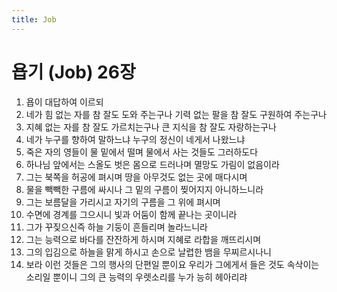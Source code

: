 ```yaml
---
title: Job
---
```


# 욥기 (Job) 26장
1. 욥이 대답하여 이르되
1. 네가 힘 없는 자를 참 잘도 도와 주는구나 기력 없는 팔을 참 잘도 구원하여 주는구나
1. 지혜 없는 자를 참 잘도 가르치는구나 큰 지식을 참 잘도 자랑하는구나
1. 네가 누구를 향하여 말하느냐 누구의 정신이 네게서 나왔느냐
1. 죽은 자의 영들이 물 밑에서 떨며 물에서 사는 것들도 그러하도다
1. 하나님 앞에서는 스올도 벗은 몸으로 드러나며 멸망도 가림이 없음이라
1. 그는 북쪽을 허공에 펴시며 땅을 아무것도 없는 곳에 매다시며
1. 물을 빽빽한 구름에 싸시나 그 밑의 구름이 찢어지지 아니하느니라
1. 그는 보름달을 가리시고 자기의 구름을 그 위에 펴시며
1. 수면에 경계를 그으시니 빛과 어둠이 함께 끝나는 곳이니라
1. 그가 꾸짖으신즉 하늘 기둥이 흔들리며 놀라느니라
1. 그는 능력으로 바다를 잔잔하게 하시며 지혜로 라합을 깨뜨리시며
1. 그의 입김으로 하늘을 맑게 하시고 손으로 날렵한 뱀을 무찌르시나니
1. 보라 이런 것들은 그의 행사의 단편일 뿐이요 우리가 그에게서 들은 것도 속삭이는 소리일 뿐이니 그의 큰 능력의 우렛소리를 누가 능히 헤아리랴